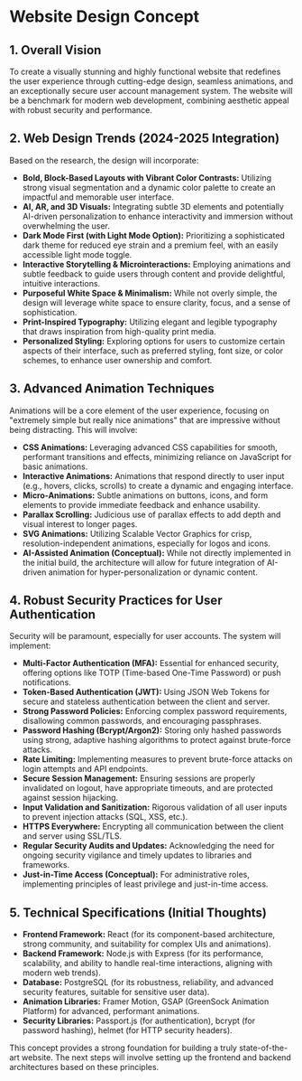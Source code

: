 # Website Design Concept

## 1. Overall Vision
To create a visually stunning and highly functional website that redefines the user experience through cutting-edge design, seamless animations, and an exceptionally secure user account management system. The website will be a benchmark for modern web development, combining aesthetic appeal with robust security and performance.

## 2. Web Design Trends (2024-2025 Integration)
Based on the research, the design will incorporate:
*   **Bold, Block-Based Layouts with Vibrant Color Contrasts:** Utilizing strong visual segmentation and a dynamic color palette to create an impactful and memorable user interface.
*   **AI, AR, and 3D Visuals:** Integrating subtle 3D elements and potentially AI-driven personalization to enhance interactivity and immersion without overwhelming the user.
*   **Dark Mode First (with Light Mode Option):** Prioritizing a sophisticated dark theme for reduced eye strain and a premium feel, with an easily accessible light mode toggle.
*   **Interactive Storytelling & Microinteractions:** Employing animations and subtle feedback to guide users through content and provide delightful, intuitive interactions.
*   **Purposeful White Space & Minimalism:** While not overly simple, the design will leverage white space to ensure clarity, focus, and a sense of sophistication.
*   **Print-Inspired Typography:** Utilizing elegant and legible typography that draws inspiration from high-quality print media.
*   **Personalized Styling:** Exploring options for users to customize certain aspects of their interface, such as preferred styling, font size, or color schemes, to enhance user ownership and comfort.

## 3. Advanced Animation Techniques
Animations will be a core element of the user experience, focusing on "extremely simple but really nice animations" that are impressive without being distracting. This will involve:
*   **CSS Animations:** Leveraging advanced CSS capabilities for smooth, performant transitions and effects, minimizing reliance on JavaScript for basic animations.
*   **Interactive Animations:** Animations that respond directly to user input (e.g., hovers, clicks, scrolls) to create a dynamic and engaging interface.
*   **Micro-Animations:** Subtle animations on buttons, icons, and form elements to provide immediate feedback and enhance usability.
*   **Parallax Scrolling:** Judicious use of parallax effects to add depth and visual interest to longer pages.
*   **SVG Animations:** Utilizing Scalable Vector Graphics for crisp, resolution-independent animations, especially for logos and icons.
*   **AI-Assisted Animation (Conceptual):** While not directly implemented in the initial build, the architecture will allow for future integration of AI-driven animation for hyper-personalization or dynamic content.

## 4. Robust Security Practices for User Authentication
Security will be paramount, especially for user accounts. The system will implement:
*   **Multi-Factor Authentication (MFA):** Essential for enhanced security, offering options like TOTP (Time-based One-Time Password) or push notifications.
*   **Token-Based Authentication (JWT):** Using JSON Web Tokens for secure and stateless authentication between the client and server.
*   **Strong Password Policies:** Enforcing complex password requirements, disallowing common passwords, and encouraging passphrases.
*   **Password Hashing (Bcrypt/Argon2):** Storing only hashed passwords using strong, adaptive hashing algorithms to protect against brute-force attacks.
*   **Rate Limiting:** Implementing measures to prevent brute-force attacks on login attempts and API endpoints.
*   **Secure Session Management:** Ensuring sessions are properly invalidated on logout, have appropriate timeouts, and are protected against session hijacking.
*   **Input Validation and Sanitization:** Rigorous validation of all user inputs to prevent injection attacks (SQL, XSS, etc.).
*   **HTTPS Everywhere:** Encrypting all communication between the client and server using SSL/TLS.
*   **Regular Security Audits and Updates:** Acknowledging the need for ongoing security vigilance and timely updates to libraries and frameworks.
*   **Just-in-Time Access (Conceptual):** For administrative roles, implementing principles of least privilege and just-in-time access.

## 5. Technical Specifications (Initial Thoughts)
*   **Frontend Framework:** React (for its component-based architecture, strong community, and suitability for complex UIs and animations).
*   **Backend Framework:** Node.js with Express (for its performance, scalability, and ability to handle real-time interactions, aligning with modern web trends).
*   **Database:** PostgreSQL (for its robustness, reliability, and advanced security features, suitable for sensitive user data).
*   **Animation Libraries:** Framer Motion, GSAP (GreenSock Animation Platform) for advanced, performant animations.
*   **Security Libraries:** Passport.js (for authentication), bcrypt (for password hashing), helmet (for HTTP security headers).

This concept provides a strong foundation for building a truly state-of-the-art website. The next steps will involve setting up the frontend and backend architectures based on these principles.

